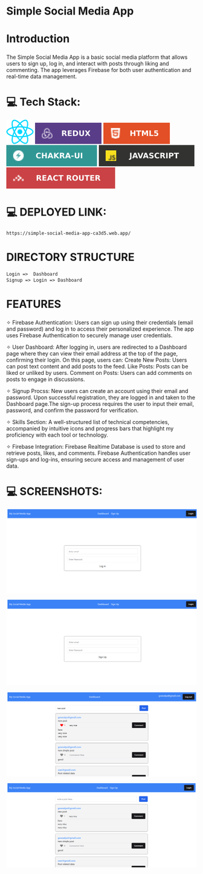 # Simple Social Media App

# Introduction
   ###  
   The Simple Social Media App is a basic social media platform that allows users to sign up, log in, and interact with posts through liking and commenting. The app leverages Firebase for both user authentication and real-time data management.

# 💻 Tech Stack:

![src](./src/assets/react.svg)
![src](./src/assets/reduxgithub.svg)
![src](./src/assets/htmlgithub.svg) 
![src](./src/assets/chakrauigithub.svg)
![src](./src/assets/javascriptgithub.svg)
![src](./src/assets/reactroutergithub.svg)





# 💻 DEPLOYED LINK:
    https://simple-social-media-app-ca3d5.web.app/

# DIRECTORY STRUCTURE

    Login =>  Dashboard
    Signup => Login => Dashboard

# FEATURES
###
✧ Firebase Authentication: Users can sign up using their credentials (email and password) and log in to access their personalized experience. The app uses Firebase Authentication to securely manage user credentials.
    
✧ User Dashboard: After logging in, users are redirected to a Dashboard page where they can view their email address at the top of the page, confirming their login.
On this page, users can:
Create New Posts: Users can post text content and add posts to the feed.
Like Posts: Posts can be liked or unliked by users.
Comment on Posts: Users can add comments on posts to engage in discussions.
    
✧ Signup Procss: New users can create an account using their email and password. Upon successful registration, they are logged in and taken to the Dashboard page.The sign-up process requires the user to input their email, password, and confirm the password for verification.
 
✧ Skills Section: A well-structured list of technical competencies, accompanied by intuitive icons and progress bars that highlight my proficiency with each tool or technology.
    
✧ Firebase Integration: Firebase Realtime Database is used to store and retrieve posts, likes, and comments. Firebase Authentication handles user sign-ups and log-ins, ensuring secure access and management of user data.


# 💻 SCREENSHOTS:

![src](./src/assets/login.png)

![src](./src/assets/signup.png)

![src](./src/assets/frontpage1.png)

![src](./src/assets/frontpage2.png)









